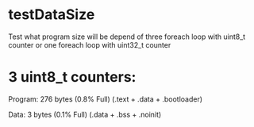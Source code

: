 # testDataSize
Test what program size will be depend of three foreach loop with uint8_t counter or one foreach loop with uint32_t counter

# 3 uint8_t counters:

Program:     276 bytes (0.8% Full)
(.text + .data + .bootloader)

Data:          3 bytes (0.1% Full)
(.data + .bss + .noinit)